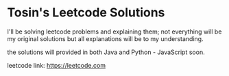 # Tosin's Leetcode Solutions
I'll be solving leetcode problems and explaining them; not everything will be my original solutions but all explanations will be to my understanding. 

the solutions will provided in both Java and Python - JavaScript soon.

leetcode link: https://leetcode.com 
